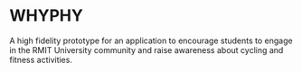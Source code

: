 # WHYPHY
A high fidelity prototype for an application to encourage students to engage in the RMIT University community and raise awareness about cycling and fitness activities. 
